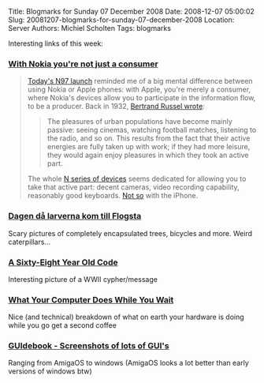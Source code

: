 Title: Blogmarks for Sunday 07 December 2008
Date: 2008-12-07 05:00:02
Slug: 20081207-blogmarks-for-sunday-07-december-2008
Location: Server
Authors: Michiel Scholten
Tags: blogmarks

<p>Interesting links of this week:</p>
<h3><a href="http://bergie.iki.fi/blog/with_nokia_you-re_not_just_a_consumer/">With Nokia you're not just a consumer</a></h3>
<blockquote><p><a href="http://conversations.nokia.com/home/2008/12/nokia-n97-marks-evolutionary-milestone-for-nseries-and-mobilekind.html">Today's N97 launch</a> reminded me of a big mental difference between using Nokia or Apple phones: with Apple, you're merely a consumer, where Nokia's devices allow you to participate in the information flow, to be a producer. Back in 1932, <a href="http://www.zpub.com/notes/idle.html">Bertrand Russel wrote</a>:</p>

<blockquote><p>The pleasures of urban populations have become mainly passive: seeing cinemas, watching football matches, listening to the radio, and so on. This results from the fact that their active energies are fully taken up with work; if they had more leisure, they would again enjoy pleasures in which they took an active part.</p></blockquote>

<p>The whole <a href="http://www.nseries.com/index.html">N series of devices</a> seems dedicated for allowing you to take that active part: decent cameras, video recording capability, reasonably good keyboards. <a href="http://www.macseven.com/files/20070610_dvorak_warns_the_iphone_keyboard_sucks.html">Not so</a> with the iPhone.</p>
</blockquote>
<h3><a href="http://user.it.uu.se/~svens/larverna/normal.html">Dagen d&aring; larverna kom till Flogsta</a></h3>
<p>Scary pictures of completely encapsulated trees, bicycles and more. Weird caterpillars...</p>
<h3><a href="http://www.slugsite.com/archives/957">A Sixty-Eight Year Old Code</a></h3>
<p>Interesting picture of a WWII cypher/message</p>
<h3><a href="http://duartes.org/gustavo/blog/post/what-your-computer-does-while-you-wait">What Your Computer Does While You Wait</a></h3>
<p>Nice (and technical) breakdown of what on earth your hardware is doing while you go get a second coffee</p>
<h3><a href="http://www.guidebookgallery.org/screenshots">GUIdebook - Screenshots of lots of GUI's</a></h3>
<p>Ranging from AmigaOS to windows (AmigaOS looks a lot better than early versions of windows btw)</p>
